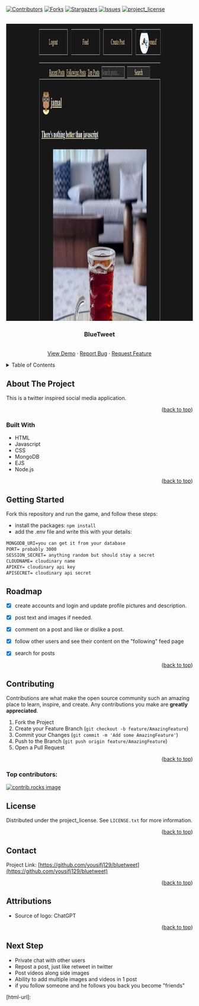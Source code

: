 
[![Contributors][contributors-shield]][contributors-url]
[![Forks][forks-shield]][forks-url]
[![Stargazers][stars-shield]][stars-url]
[![Issues][issues-shield]][issues-url]
[![project_license][license-shield]][license-url]



<!-- PROJECT LOGO -->
<br />
<div align="center">
  <a href="https://github.com/yousifj129/bluetweet">
    <img src="./public/thumbnail.png" alt="Logo" width="800px" height="800px">
  </a>

<h3 align="center">BlueTweet</h3>

  <p align="center">
    <br />
    <a href="https://github.com/yousifj129/bluetweet">View Demo</a>
    &middot;
    <a href="https://github.com/yousifj129/bluetweet/issues/new?labels=bug&template=bug-report---.md">Report Bug</a>
    &middot;
    <a href="https://github.com/yousifj129/bluetweet/issues/new?labels=enhancement&template=feature-request---.md">Request Feature</a>
  </p>
</div>



<!-- TABLE OF CONTENTS -->
<details>
  <summary>Table of Contents</summary>
  <ol>
    <li>
      <a href="#about-the-project">About The Project</a>
      <ul>
        <li><a href="#built-with">Built With</a></li>
      </ul>
    </li>
    <li>
      <a href="#getting-started">Getting Started</a>
    </li>
    <li><a href="#roadmap">Roadmap</a></li>
    <li><a href="#contributing">Contributing</a></li>
    <li><a href="#license">License</a></li>
    <li><a href="#contact">Contact</a></li>
    <li><a href="#acknowledgments">Acknowledgments</a></li>
  </ol>
</details>



<!-- ABOUT THE PROJECT -->
## About The Project
This is a twitter inspired social media application. 


<p align="right">(<a href="#readme-top">back to top</a>)</p>



### Built With

* HTML
* Javascript
* CSS
* MongoDB
* EJS
* Node.js


<p align="right">(<a href="#readme-top">back to top</a>)</p>



<!-- GETTING STARTED -->
## Getting Started

Fork this repository and run the game, and follow these steps:
- install the packages: ```npm install```
- add the .env file and write this with your details:
```
MONGODB_URI=you can get it from your database
PORT= probably 3000
SESSION_SECRET= anything random but should stay a secret
CLOUDNAME= cloudinary name
APIKEY= cloudinary api key
APISECRET= cloudinary api secret
```


<!-- ROADMAP -->
## Roadmap

- [x] create accounts and login and update profile pictures and description.
- [x] post text and images if needed.
- [x] comment on a post and like or dislike a post.
- [x] follow other users and see their content on the "following" feed page
- [x] search for posts



<p align="right">(<a href="#readme-top">back to top</a>)</p>



<!-- CONTRIBUTING -->
## Contributing

Contributions are what make the open source community such an amazing place to learn, inspire, and create. Any contributions you make are **greatly appreciated**.

1. Fork the Project
2. Create your Feature Branch (`git checkout -b feature/AmazingFeature`)
3. Commit your Changes (`git commit -m 'Add some AmazingFeature'`)
4. Push to the Branch (`git push origin feature/AmazingFeature`)
5. Open a Pull Request

<p align="right">(<a href="#readme-top">back to top</a>)</p>

### Top contributors:

<a href="https://github.com/yousifj129/bluetweet/graphs/contributors">
  <img src="https://contrib.rocks/image?repo=yousifj129/bluetweet" alt="contrib.rocks image" />
</a>



<!-- LICENSE -->
## License

Distributed under the project_license. See `LICENSE.txt` for more information.

<p align="right">(<a href="#readme-top">back to top</a>)</p>



<!-- CONTACT -->
## Contact

Project Link: [https://github.com/yousifj129/bluetweet](https://github.com/yousifj129/bluetweet)

<p align="right">(<a href="#readme-top">back to top</a>)</p>



<!-- ACKNOWLEDGMENTS -->
## Attributions

* Source of logo: ChatGPT


<p align="right">(<a href="#readme-top">back to top</a>)</p>


## Next Step

* Private chat with other users
* Repost a post, just like retweet in twitter
* Post videos along side images
* Ability to add multiple images and videos in 1 post
* if you follow someone and he follows you back you become "friends"


<!-- MARKDOWN LINKS & IMAGES -->
<!-- https://www.markdownguide.org/basic-syntax/#reference-style-links -->
[contributors-shield]: https://img.shields.io/github/contributors/yousifj129/bluetweet.svg?style=for-the-badge
[contributors-url]: https://github.com/yousifj129/bluetweet/graphs/contributors
[forks-shield]: https://img.shields.io/github/forks/yousifj129/bluetweet.svg?style=for-the-badge
[forks-url]: https://github.com/yousifj129/bluetweet/network/members
[stars-shield]: https://img.shields.io/github/stars/yousifj129/bluetweet.svg?style=for-the-badge
[stars-url]: https://github.com/yousifj129/bluetweet/stargazers
[issues-shield]: https://img.shields.io/github/issues/yousifj129/bluetweet.svg?style=for-the-badge
[issues-url]: https://github.com/yousifj129/bluetweet/issues
[license-shield]: https://img.shields.io/github/license/yousifj129/bluetweet.svg?style=for-the-badge
[license-url]: https://github.com/yousifj129/bluetweet/blob/master/LICENSE.txt
[product-screenshot]: ./Assets/Screenshot.png
[html-url]: 

